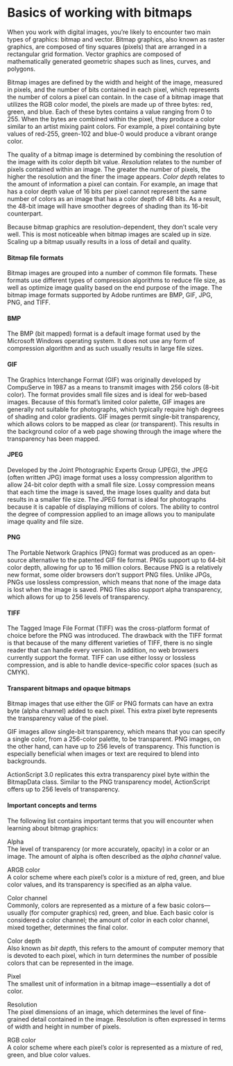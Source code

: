 # Basics of working with bitmaps

<div>

When you work with digital images, you’re likely to encounter two main types of
graphics: bitmap and vector. Bitmap graphics, also known as raster graphics, are
composed of tiny squares (pixels) that are arranged in a rectangular grid
formation. Vector graphics are composed of mathematically generated geometric
shapes such as lines, curves, and polygons.

Bitmap images are defined by the width and height of the image, measured in
pixels, and the number of bits contained in each pixel, which represents the
number of colors a pixel can contain. In the case of a bitmap image that
utilizes the RGB color model, the pixels are made up of three bytes: red, green,
and blue. Each of these bytes contains a value ranging from 0 to 255. When the
bytes are combined within the pixel, they produce a color similar to an artist
mixing paint colors. For example, a pixel containing byte values of red-255,
green-102 and blue-0 would produce a vibrant orange color.

The quality of a bitmap image is determined by combining the resolution of the
image with its color depth bit value. _Resolution_ relates to the number of
pixels contained within an image. The greater the number of pixels, the higher
the resolution and the finer the image appears. _Color depth_ relates to the
amount of information a pixel can contain. For example, an image that has a
color depth value of 16 bits per pixel cannot represent the same number of
colors as an image that has a color depth of 48 bits. As a result, the 48-bit
image will have smoother degrees of shading than its 16-bit counterpart.

Because bitmap graphics are resolution-dependent, they don’t scale very well.
This is most noticeable when bitmap images are scaled up in size. Scaling up a
bitmap usually results in a loss of detail and quality.

<div>

#### Bitmap file formats

Bitmap images are grouped into a number of common file formats. These formats
use different types of compression algorithms to reduce file size, as well as
optimize image quality based on the end purpose of the image. The bitmap image
formats supported by Adobe runtimes are BMP, GIF, JPG, PNG, and TIFF.

</div>

<div>

#### BMP

The BMP (bit mapped) format is a default image format used by the Microsoft
Windows operating system. It does not use any form of compression algorithm and
as such usually results in large file sizes.

</div>

<div>

#### GIF

The Graphics Interchange Format (GIF) was originally developed by CompuServe in
1987 as a means to transmit images with 256 colors (8-bit color). The format
provides small file sizes and is ideal for web-based images. Because of this
format’s limited color palette, GIF images are generally not suitable for
photographs, which typically require high degrees of shading and color
gradients. GIF images permit single-bit transparency, which allows colors to be
mapped as clear (or transparent). This results in the background color of a web
page showing through the image where the transparency has been mapped.

</div>

<div>

#### JPEG

Developed by the Joint Photographic Experts Group (JPEG), the JPEG (often
written JPG) image format uses a lossy compression algorithm to allow 24-bit
color depth with a small file size. Lossy compression means that each time the
image is saved, the image loses quality and data but results in a smaller file
size. The JPEG format is ideal for photographs because it is capable of
displaying millions of colors. The ability to control the degree of compression
applied to an image allows you to manipulate image quality and file size.

</div>

<div>

#### PNG

The Portable Network Graphics (PNG) format was produced as an open-source
alternative to the patented GIF file format. PNGs support up to 64-bit color
depth, allowing for up to 16 million colors. Because PNG is a relatively new
format, some older browsers don’t support PNG files. Unlike JPGs, PNGs use
lossless compression, which means that none of the image data is lost when the
image is saved. PNG files also support alpha transparency, which allows for up
to 256 levels of transparency.

</div>

<div>

#### TIFF

The Tagged Image File Format (TIFF) was the cross-platform format of choice
before the PNG was introduced. The drawback with the TIFF format is that because
of the many different varieties of TIFF, there is no single reader that can
handle every version. In addition, no web browsers currently support the format.
TIFF can use either lossy or lossless compression, and is able to handle
device-specific color spaces (such as CMYK).

</div>

<div>

#### Transparent bitmaps and opaque bitmaps

Bitmap images that use either the GIF or PNG formats can have an extra byte
(alpha channel) added to each pixel. This extra pixel byte represents the
transparency value of the pixel.

GIF images allow single-bit transparency, which means that you can specify a
single color, from a 256-color palette, to be transparent. PNG images, on the
other hand, can have up to 256 levels of transparency. This function is
especially beneficial when images or text are required to blend into
backgrounds.

ActionScript 3.0 replicates this extra transparency pixel byte within the
BitmapData class. Similar to the PNG transparency model, ActionScript offers up
to 256 levels of transparency.

</div>

<div>

#### Important concepts and terms

The following list contains important terms that you will encounter when
learning about bitmap graphics:

Alpha  
The level of transparency (or more accurately, opacity) in a color or an image.
The amount of alpha is often described as the _alpha channel_ value.

ARGB color  
A color scheme where each pixel’s color is a mixture of red, green, and blue
color values, and its transparency is specified as an alpha value.

Color channel  
Commonly, colors are represented as a mixture of a few basic colors—usually (for
computer graphics) red, green, and blue. Each basic color is considered a color
channel; the amount of color in each color channel, mixed together, determines
the final color.

Color depth  
Also known as _bit depth_, this refers to the amount of computer memory that is
devoted to each pixel, which in turn determines the number of possible colors
that can be represented in the image.

Pixel  
The smallest unit of information in a bitmap image—essentially a dot of color.

Resolution  
The pixel dimensions of an image, which determines the level of fine-grained
detail contained in the image. Resolution is often expressed in terms of width
and height in number of pixels.

RGB color  
A color scheme where each pixel’s color is represented as a mixture of red,
green, and blue color values.

</div>

</div>
